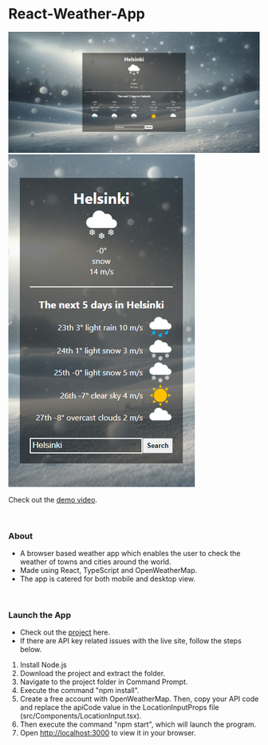 # React-Weather-App

<img src="src/Images/GitHub/Weather App Promo Pic 1.PNG"/>
<img src="src/Images/GitHub/Weather App Promo Pic 2.PNG"/>

Check out the [demo video](https://youtu.be/qFYw4C6YDLg).

<br>

### About

- A browser based weather app which enables the user to check the weather of towns and cities around the world.
- Made using React, TypeScript and OpenWeatherMap.
- The app is catered for both mobile and desktop view.

<br>

### Launch the App

- Check out the [project](https://krishhfi.github.io/React-Weather-App/) here.
- If there are API key related issues with the live site, follow the steps below.

1) Install Node.js
2) Download the project and extract the folder.
3) Navigate to the project folder in Command Prompt.
4) Execute the command "npm install".
5) Create a free account with OpenWeatherMap. Then, copy your API code and replace the apiCode value in the LocationInputProps file (src/Components/LocationInput.tsx).
6) Then execute the command "npm start", which will launch the program. 
7) Open [http://localhost:3000](http://localhost:3000) to view it in your browser.
